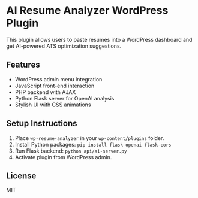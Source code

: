 # AI Resume Analyzer WordPress Plugin
This plugin allows users to paste resumes into a WordPress dashboard and get AI-powered ATS optimization suggestions.

## Features
- WordPress admin menu integration
- JavaScript front-end interaction
- PHP backend with AJAX
- Python Flask server for OpenAI analysis
- Stylish UI with CSS animations

## Setup Instructions
1. Place `wp-resume-analyzer` in your `wp-content/plugins` folder.
2. Install Python packages: `pip install flask openai flask-cors`
3. Run Flask backend: `python api/ai-server.py`
4. Activate plugin from WordPress admin.

## License
MIT
